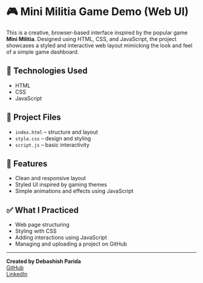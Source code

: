 # 🎮 Mini Militia Game Demo (Web UI)

This is a creative, browser-based interface inspired by the popular game **Mini Militia**. Designed using HTML, CSS, and JavaScript, the project showcases a styled and interactive web layout mimicking the look and feel of a simple game dashboard.

## 🔧 Technologies Used
- HTML
- CSS
- JavaScript

## 📁 Project Files
- `index.html` – structure and layout
- `style.css` – design and styling
- `script.js` – basic interactivity

## 📌 Features
- Clean and responsive layout
- Styled UI inspired by gaming themes
- Simple animations and effects using JavaScript

## ✅ What I Practiced
- Web page structuring
- Styling with CSS
- Adding interactions using JavaScript
- Managing and uploading a project on GitHub

---

**Created by Debashish Parida**  
[GitHub](https://github.com/debashish-5)  
[LinkedIn](https://linkedin.com/in/debashish-parida-a260b1355)
